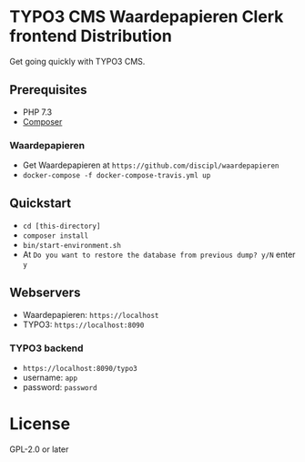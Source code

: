 # TYPO3 CMS Waardepapieren Clerk frontend Distribution

Get going quickly with TYPO3 CMS.

## Prerequisites
* PHP 7.3
* [Composer](https://getcomposer.org/download/)

### Waardepapieren
* Get Waardepapieren at `https://github.com/discipl/waardepapieren`
* `docker-compose -f docker-compose-travis.yml up`

## Quickstart
* `cd [this-directory]`
* `composer install`
* `bin/start-environment.sh`
* At `Do you want to restore the database from previous dump? y/N` enter `y`

## Webservers
* Waardepapieren: `https://localhost`
* TYPO3: `https://localhost:8090`

### TYPO3 backend
* `https://localhost:8090/typo3`
* username: `app`
* password: `password`

# License
GPL-2.0 or later
